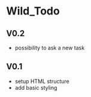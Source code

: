 # Wild_Todo

## V0.2

- possibility to ask a new task

## V0.1

- setup HTML structure
- add basic styling
